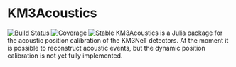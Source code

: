 # KM3Acoustics

[![Build Status](https://github.com/mpirke/KM3Acoustics.jl/actions/workflows/CI.yml/badge.svg?branch=main)](https://github.com/mpirke/KM3Acoustics.jl/actions/workflows/CI.yml?query=branch%3Amain)
[![Coverage](https://codecov.io/gh/mpirke/KM3Acoustics.jl/branch/main/graph/badge.svg)](https://codecov.io/gh/mpirke/KM3Acoustics.jl)
[![Stable](https://img.shields.io/badge/docs-stable-blue.svg)](https://mpirke.github.io/KM3Acoustics.jl/dev/)
KM3Acoustics is a Julia package for the acoustic position calibration of the KM3NeT detectors. At the moment it is possible to reconstruct acoustic events, but the dynamic position calibration is not yet fully implemented.  